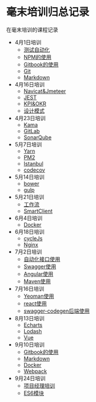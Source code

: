 # 毫末培训归总记录

在毫末培训的课程记录

* 4月1日培训
    * [测试自动化](HaoMoBook/ce-shi-zi-dong-hua.md)
    * [NPM的使用](HaoMoBook/npmde-shi-yong.md)
    * [Gitbook的使用](HaoMoBook/GitBook.md)
    * [Git](HaoMoBook/git.md)
    * [Markdown](HaoMoBook/markdown.md)
* 4月16日培训
    * [Navicat&Jmeteer](HaoMoBook/navicatandjmeteer.md)
    * [JEST](HaoMoBook/jest.md)
    * [KPI&OKR](HaoMoBook/kpiandokr.md)
    * [设计模式](HaoMoBook/she-ji-mo-shi.md)
* 4月23日培训
    * [Kama](HaoMoBook/kama.md)
    * [GitLab](HaoMoBook/GitLab.md)
    * [SonarQube](HaoMoBook/sonarqube.md)
* 5月7日培训
    * [Yarn](HaoMoBook/yarn.md)
    * [PM2](HaoMoBook/pm2.md)
    * [Istanbul](HaoMoBook/istanbul.md)
    * [codecov](HaoMoBook/codecov.md)
* 5月14日培训
    * [bower](HaoMoBook/bower.md)
    * [gulp](HaoMoBook/gulp.md)
* 5月21日培训
    * [工作流](HaoMoBook/gong-zuo-liu.md)
    * [SmartClient](HaoMoBook/SmartClient.md)
* 6月4日培训
    * [Docker](HaoMoBook/Docker.md)
* 6月18日培训
    * [cycleJs](HaoMoBook/cycleJs.md)
    * [Nginx](HaoMoBook/Nginx.md)
* 7月2日培训
    * [自动化接口使用](HaoMoBook/portDocument.md)
    * [Swagger使用](HaoMoBook/Swagger.md)
    * [Angular使用](HaoMoBook/Angular.md)
    * [Maven使用](HaoMoBook/Maven.md)
* 7月16日培训
    * [Yeoman使用](HaoMoBook/Yeoman.md)
    * [react使用](HaoMoBook/react.md)
    * [swagger-codegen后端使用](HaoMoBook/Swagger.md)
* 8月13日培训
    * [Echarts](HaoMoBook/Echarts.md)
    * [Lodash](HaoMoBook/Lodash.md)
    * [Vue](HaoMoBook/Vue.md)
* 9月10日培训
    * [Gitbook的使用](HaoMoBook/GitBook.md)
    * [Markdown](HaoMoBook/markdown.md)
    * [Docker](HaoMoBook/Docker.md)
    * [Webpack](HaoMoBook/Webpack.md)
* 9月24日培训
    * [项目经理培训](HaoMoBook/projectManager.md)
    * [ES6模块](HaoMoBook/ES6Module.md)